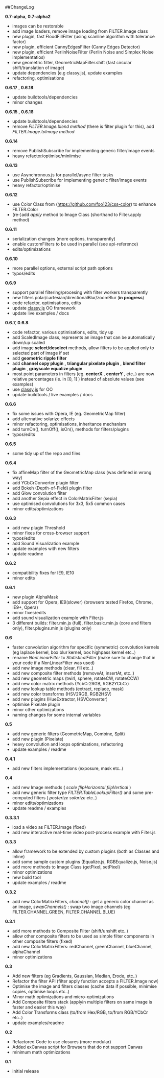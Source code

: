 ##ChangeLog

__0.7-alpha__, __0.7-alpha2__

* images can be restorable
* add image loaders, remove image loading from FILTER.Image class
* new plugin, fast FloodFillFilter (using scanline algorithm with tolerance factor)
* new plugin, efficient CannyEdgesFilter (Canny Edges Detector)
* new plugin, efficient PerlinNoiseFilter (Perlin Noise and Simplex Noise implementatios)
* new geometric filter, GeometricMapFilter.shift (fast circular shift/translation of image)
* update dependencies (e.g classy.js), update examples
* refactoring, optimisations


__0.6.17__ , __0.6.18__

* update buildtools/dependencies
* minor changes

__0.6.15__ , __0.6.16__

* update buildtools/dependencies
* remove *FILTER.Image.blend method* (there is filter plugin for this), add *FILTER.Image.toImage method*

__0.6.14__

* remove PublishSubscribe for implementing generic filter/image events
* heavy refactor/optimise/miniimise


__0.6.13__

* use Asynchronous.js for parallel/async filter tasks
* use PublishSubscribe for implementing generic filter/image events
* heavy refactor/optimise

__0.6.12__

* use Color Class from (https://github.com/foo123/css-color) to enhance FILTER.Color
* (re-)add *apply* method to Image Class (shorthand to Filter.apply method)

__0.6.11__

* serialization changes (more options, transparently)
* enable customFilters to be used in parallel (see api-reference)
* edits/optimizations

__0.6.10__

* more parallel options, external script path options
* typos/edits

__0.6.9__

* support parallel filtering/procesing with filter workers transparently
* new filters polar/cartesian/directionalBlur/zoomBlur (**in progress**)
* code refactor, optimisations, edits
* update [classy.js](https://github.com/foo123/classy.js) OO framework
* update live examples / docs


__0.6.7, 0.6.8__

* code refactor, various optimisations, edits, tidy up
* add ScaledImage class, represents an image that can be automatically down/up scaled
* add image __select/deselect__ methods, allow filters to be applied only to selected part of image if set
* add **geometric ripple filter**
* add **channel copy plugin** , **triangular pixelate plugin** , **blend filter plugin** , **grayscale equalize plugin**
* most point parameters in filters (eg. __centerX__ , __centerY__ , etc..) are now relative percentages (ie. in [0, 1] ) instead of absolute values (see examples)
* use [classy.js](https://github.com/foo123/classy.js) for OO
* update buildtools / live examples / docs


__0.6.6__

* fix some issues with Opera, IE (eg. GeometricMap filter)
* add alternative solarize effects 
* minor refactoring, optimisations, inheritance mechanism
* add turnOn(), turnOff(), isOn(), methods for filters/plugins
* typos/edits


__0.6.5__

* some tidy up of the repo and files


__0.6.4__

* fix affineMap filter of the GeometricMap class (was defined in wrong way)
* add YCbCrConverter plugin filter
* add Bokeh (Depth-of-Field) plugin filter
* add Glow convolution filter
* add another Sepia effect in ColorMatrixFilter (sepia)
* use optimised convolutions for 3x3, 5x5 common cases
* minor edits/optimizations


__0.6.3__

* add new plugin Threshold
* minor fixes for cross-browser support
* typos/edits
* add Sound Visualization example
* update examples with new filters
* update readme


__0.6.2__

* compatibility fixes for IE9, IE10
* minor edits


__0.6.1__

* new plugin AlphaMask
* add support for Opera, IE9(slower) (browsers tested Firefox, Chrome, IE9+, Opera)
* minor fixes/edits
* add sound visualization example with Filter.js
* 3 different builds: filter.min.js (full), filter.basic.min.js (core and filters only), filter.plugins.min.js (plugins only)


__0.6__

* faster convolution algorithm for specific (symmetric) convolution kernels (eg laplace kernel, box blur kernel, box highpass kernel etc..)
* rename _NonLinearFilter_ to _StatisticalFilter_ (make sure to change that in your code if a NonLinearFilter was used)
* add new image methods (clear, fill etc..)
* add new composite filter methods (removeAt, insertAt, etc..)
* add new geometric maps (twirl, sphere, rotateCW, rotateCCW)
* add new color matrix methods (YcbCr2RGB, RGB2YCbCr)
* add new lookup table methods (extract, replace, mask)
* add new color transforms (HSV2RGB, RGB2HSV)
* add new plugins (HueExtractor, HSVConverter)
* optimise Pixelate plugin
* minor other optimizations
* naming changes for some internal variables


__0.5__

* add new generic filters (GeometricMap, Combine, Split)
* add new plugin (Pixelate)
* heavy convolution and loops optimizations, refactoring
* update examples / readme


__0.4.1__

* add new filters implementations (exposure, mask etc..)


__0.4__

* add new Image methods ( _scale_ _flipHorizontal_ _flipVertical_ )
* add new generic filter type _FILTER.TableLookupFilter()_ and some pre-computed filters ( _posterize_ _solarize_ etc..)
* minor edits/optimizations
* update readme / examples


__0.3.3.1__

* load a video as FILTER.Image (fixed)
* add new interactive real-time video post-process example with Filter.js


__0.3.3__

* allow framework to be extended by custom plugins (both as Classes and Inline)
* add some sample custom plugins (Equalize.js, RGBEqualize.js, Noise.js)
* add more methods to Image Class (getPixel, setPixel)
* minor optimizations
* new build tool
* update examples / readme

__0.3.2__

* add new ColorMatrixFilters, _channel()_ : get a generic color channel as an image,  _swapChannels()_ : swap two image channels (eg FILTER.CHANNEL.GREEN, FILTER.CHANNEL.BLUE)


__0.3.1__

* add more methods to Composite Filter (shift/unshift etc..)
* allow other composite filters to be used as simple filter components in other composite filters (fixed)
* add new ColorMatrixFilters: redChannel, greenChannel, blueChannel, alphaChannel
* minor optimizations


__0.3__

* Add new filters (eg Gradients, Gaussian, Median, Erode, etc..)
* Refactor the filter API (filter apply function accepts a FILTER.Image now)
* Optimise the image and filters classes (cache data if possible, minimise copies, optimise loops etc..)
* Minor math optimizations and micro-optimizations
* Add Composite filters stack (applyin multiple filters on same image is faster and easier this way)
* Add Color Transforms class (to/from Hex/RGB, to/from RGB/YCbCr etc..)
* update examples/readme


__0.2__

* Refactored Code to use closures (more modular)
* Added exCanvas script for Browsers that do not support Canvas
* minimum math optimizations


__0.1__

* initial release
